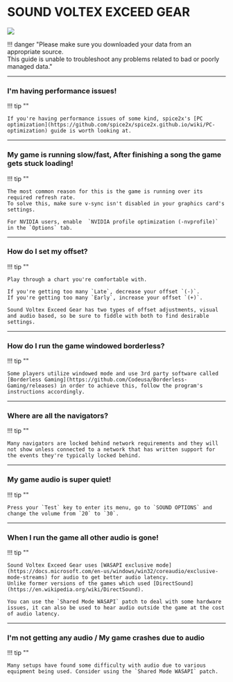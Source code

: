 # SOUND VOLTEX EXCEED GEAR
<img class="header-logo" src="/img/bemani/sdvx/6_exceed-gear/logo.png">

!!! danger "Please make sure you downloaded your data from an appropriate source.<br>This guide is unable to troubleshoot any problems related to bad or poorly managed data."

---
### I'm having performance issues!

!!! tip ""

    If you're having performance issues of some kind, spice2x's [PC optimization](https://github.com/spice2x/spice2x.github.io/wiki/PC-optimization) guide is worth looking at.

---
### My game is running slow/fast, After finishing a song the game gets stuck loading!

!!! tip ""

	The most common reason for this is the game is running over its required refresh rate.  
	To solve this, make sure v-sync isn't disabled in your graphics card's settings.

	For NVIDIA users, enable  `NVIDIA profile optimization (-nvprofile)` in the `Options` tab. 

---
### How do I set my offset?

!!! tip ""

	Play through a chart you're comfortable with.

	If you're getting too many `Late`, decrease your offset `(-)`.  
	If you're getting too many `Early`, increase your offset `(+)`.  

	Sound Voltex Exceed Gear has two types of offset adjustments, visual and audio based, so be sure to fiddle with both to find desirable settings.

---
### How do I run the game windowed borderless?

!!! tip ""

	Some players utilize windowed mode and use 3rd party software called [Borderless Gaming](https://github.com/Codeusa/Borderless-Gaming/releases) in order to achieve this, follow the program's instructions accordingly.

---
### Where are all the navigators?

!!! tip ""

	Many navigators are locked behind network requirements and they will not show unless connected to a network that has written support for the events they're typically locked behind.

---
### My game audio is super quiet!

!!! tip ""

	Press your `Test` key to enter its menu, go to `SOUND OPTIONS` and change the volume from `20` to `30`.

---
### When I run the game all other audio is gone!

!!! tip ""

	Sound Voltex Exceed Gear uses [WASAPI exclusive mode](https://docs.microsoft.com/en-us/windows/win32/coreaudio/exclusive-mode-streams) for audio to get better audio latency.  
	Unlike former versions of the games which used [DirectSound](https://en.wikipedia.org/wiki/DirectSound).   
	
	You can use the `Shared Mode WASAPI` patch to deal with some hardware issues, it can also be used to hear audio outside the game at the cost of audio latency.  

---
### I'm not getting any audio / My game crashes due to audio

!!! tip ""

	Many setups have found some difficulty with audio due to various equipment being used. Consider using the `Shared Mode WASAPI` patch.
